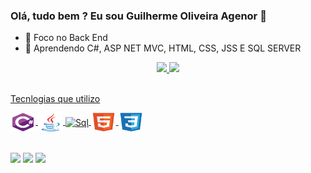 ### Olá, tudo bem ? Eu sou Guilherme Oliveira Agenor 👋

- 🔭 Foco no Back End
- 🌱 Aprendendo C#, ASP NET MVC, HTML, CSS, JSS E SQL SERVER

<div align="center">
  <a href="https://github.com/GuilhermeOliveiraAgenor">
  <img height="180em" src="https://github-readme-stats.vercel.app/api?username=GuilhermeOliveiraAgenor&show_icons=true&theme=tokyonight&include_all_commits=true&count_private=true"/>
  <img height="180em" src="https://github-readme-stats.vercel.app/api/top-langs/?username=GuilhermeOliveiraAgenor&layout=compact&langs_count=7&theme=tokyonight"/>
</div>
<div style="display: inline_block"><br>
  <p> Tecnlogias que utilizo</p>
  <img align="center" alt="Csharp" height="30" width="40" src="https://raw.githubusercontent.com/devicons/devicon/master/icons/csharp/csharp-original.svg">
  <img align="center" alt="Java" height="30" width="40" src="https://raw.githubusercontent.com/devicons/devicon/master/icons/java/java-original.svg">
  <img align="center" alt="Sql" height="30" width="40" src = "https://cdn.jsdelivr.net/gh/devicons/devicon/icons/microsoftsqlserver/microsoftsqlserver-plain.svg">
  <img align="center" alt="HTML" height="30" width="40" src="https://raw.githubusercontent.com/devicons/devicon/master/icons/html5/html5-original.svg">
  <img align="center" alt="CSS" height="30" width="40" src="https://raw.githubusercontent.com/devicons/devicon/master/icons/css3/css3-original.svg">
  </div>
  <br>
  <br>
  <a href="https://www.instagram.com/_gagenor/" target="_blank"><img src="https://img.shields.io/badge/-Instagram-%23E4405F?style=for-the-badge&logo=instagram&logoColor=white" target="_blank"></a>
  <a href = "mailto:guilhermeagenor1012@gmail.com"><img src="https://img.shields.io/badge/-Gmail-%23333?style=for-the-badge&logo=gmail&logoColor=white" target="_blank"></a>
<a href="https://www.linkedin.com/in/" target="_blank"><img src="https://img.shields.io/badge/-LinkedIn-%230077B5?style=for-the-badge&logo=linkedin&logoColor=white" target="_blank"></a>



